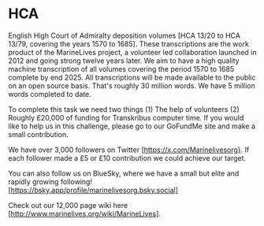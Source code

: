# HCA
English High Court of Admiralty deposition volumes [HCA 13/20 to HCA 13/79, covering the years 1570 to 1685].
These transcriptions are the work product of the MarineLives project, a volunteer led collaboration launched in 2012 and going strong twelve years later.
We aim to have a high quality machine transcription of all volumes covering the period 1570 to 1685 complete by end 2025.
All transcriptions will be made available to the public on an open source basis.
That's roughly 30 million words. We have 5 million words completed to date.

To complete this task we need two things (1) The help of volunteers (2) Roughly £20,000 of funding for Transkribus computer time.
If you would like to help us in this challenge, please go to our GoFundMe site and make a small contribution. 

We have over 3,000 followers on Twitter [https://x.com/Marinelivesorg}. If each follower made a £5 or £10 contribution we could achieve our target.

You can also follow us on BlueSky, where we have a small but elite and rapidly growing following! [https://bsky.app/profile/marinelivesorg.bsky.social]

Check out our 12,000 page wiki here [http://www.marinelives.org/wiki/MarineLives].
